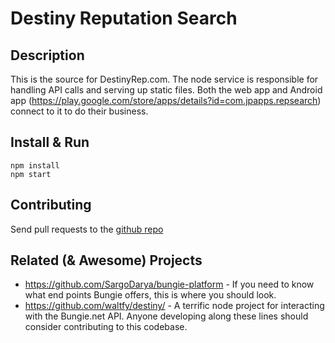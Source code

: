 Destiny Reputation Search
===================

Description
-------------
This is the source for DestinyRep.com.  The node service is responsible for handling API calls and serving up static files. Both the web app and Android app (https://play.google.com/store/apps/details?id=com.jpapps.repsearch) connect to it to do their business.

Install & Run
-------------
```
npm install
npm start
```

Contributing
-------------
Send pull requests to the [github repo](https://github.com/pandapaul/destiny)

Related (& Awesome) Projects
----------------------------
* https://github.com/SargoDarya/bungie-platform - If you need to know what end points Bungie offers, this is where you should look.
* https://github.com/waltfy/destiny/ - A terrific node project for interacting with the Bungie.net API. Anyone developing along these lines should consider contributing to this codebase.
